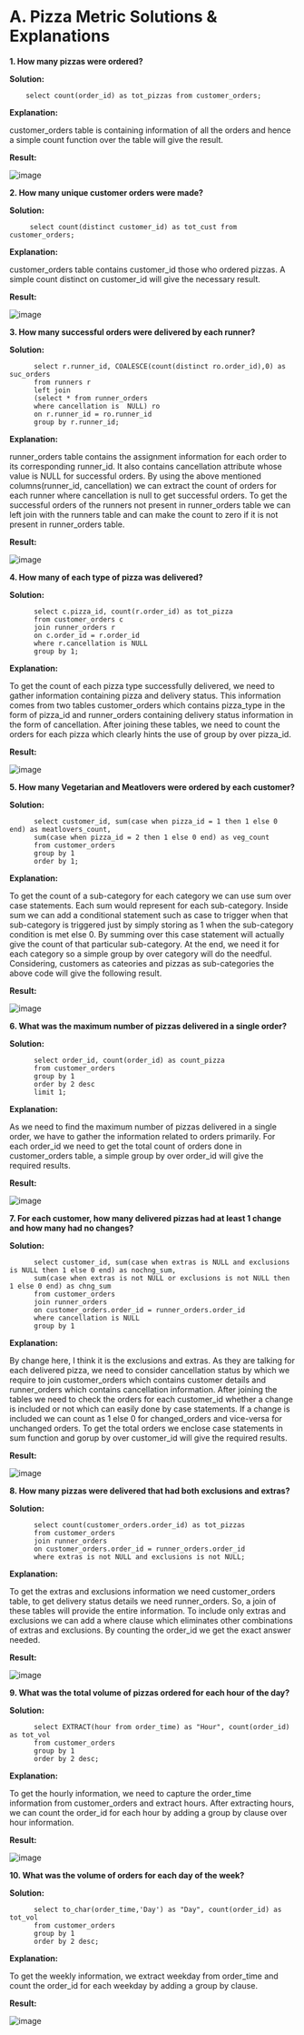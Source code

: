 # A. Pizza Metric Solutions & Explanations
<b> 1. How many pizzas were ordered?</b>
  
  <b> Solution:</b>
        
        select count(order_id) as tot_pizzas from customer_orders;
  <b> Explanation: </b>
  
  customer_orders table is containing information of all the orders and hence a simple count function over the table will give the result.
  
  <b> Result: </b>
  
  ![image](https://github.com/KavetiShivanjali/8-Week-SQL-Challenge-Data-with-Danny/assets/30626886/92f8b9e3-c921-4d70-84aa-062d4f31aca7)
  
 <b> 2. How many unique customer orders were made?</b>
  
  <b> Solution:</b>
         
         
         select count(distinct customer_id) as tot_cust from customer_orders;
  <b> Explanation: </b>
  
  customer_orders table contains customer_id those who ordered pizzas. A simple count distinct on customer_id will give the necessary result.
  
  <b> Result: </b>
  
  ![image](https://github.com/KavetiShivanjali/8-Week-SQL-Challenge-Data-with-Danny/assets/30626886/e5c93817-3dc7-4faa-9516-9cf7cf72f51d)

 <b> 3. How many successful orders were delivered by each runner?</b>
  
  <b> Solution:</b>
  
        
          select r.runner_id, COALESCE(count(distinct ro.order_id),0) as suc_orders 
          from runners r
          left join
          (select * from runner_orders
          where cancellation is  NULL) ro
          on r.runner_id = ro.runner_id
          group by r.runner_id;
  <b> Explanation: </b>
  
  runner_orders table contains the assignment information for each order to its corresponding runner_id. It also contains cancellation attribute
  whose value is NULL for successful orders.
  By using the above mentioned columns(runner_id, cancellation) we can extract the count of orders for each runner where cancellation is null to get successful     orders.
  To get the successful orders of the runners not present in runner_orders table we can left join with the runners table and can make the count to zero if it is     not present in runner_orders table.
  
  <b> Result: </b>
  
  ![image](https://github.com/KavetiShivanjali/8-Week-SQL-Challenge-Data-with-Danny/assets/30626886/206a9dc6-8535-4fe6-ba82-56f0e533c2bc)
  
  <b> 4. How many of each type of pizza was delivered?</b>
  
  <b> Solution:</b>
  
        
          select c.pizza_id, count(r.order_id) as tot_pizza 
          from customer_orders c
          join runner_orders r
          on c.order_id = r.order_id
          where r.cancellation is NULL
          group by 1;
  <b> Explanation: </b>
  
   To get the count of each pizza type successfully delivered, we need to gather information containing pizza and delivery status. This information comes from
   two tables customer_orders which contains pizza_type in the form of pizza_id and runner_orders containing delivery status information in the form of   cancellation. After joining these tables, we need to count the orders for each pizza which clearly hints the use of group by over pizza_id.
  
  <b> Result: </b>
  
  ![image](https://github.com/KavetiShivanjali/8-Week-SQL-Challenge-Data-with-Danny/assets/30626886/e4e56616-ae20-4e67-808d-5b835b9b245c)

  
  <b> 5. How many Vegetarian and Meatlovers were ordered by each customer?</b>
  
  <b> Solution:</b>
  
        
          select customer_id, sum(case when pizza_id = 1 then 1 else 0 end) as meatlovers_count,
          sum(case when pizza_id = 2 then 1 else 0 end) as veg_count
          from customer_orders
          group by 1
          order by 1;
  <b> Explanation: </b>
  
  To get the count of a sub-category for each category we can use sum over case statements. Each sum would represent for each sub-category. Inside sum we can add a conditional statement such as case to trigger when that sub-category is triggered just by simply storing as 1 when the sub-category condition is met else 0.
  By summing over this case statement will actually give the count of that particular sub-category. At the end, we need it for each category so a simple group by over category will do the needful. Considering, customers as cateories and pizzas as sub-categories the above code will give the following result.
  
  <b> Result: </b>
  
  ![image](https://github.com/KavetiShivanjali/8-Week-SQL-Challenge-Data-with-Danny/assets/30626886/5418bfa4-c31e-4286-9386-fcc5c0e8a6a8)

  
  <b> 6. What was the maximum number of pizzas delivered in a single order?</b>
  
  <b> Solution:</b>
  
        
          select order_id, count(order_id) as count_pizza
          from customer_orders
          group by 1
          order by 2 desc
          limit 1;
  <b> Explanation: </b>
  
  As we need to find the maximum number of pizzas delivered in a single order, we have to gather the information related to orders primarily. For each order_id we
  need to get the total count of orders done in customer_orders table, a simple group by over order_id will give the required results.
  
  <b> Result: </b>
  
  ![image](https://github.com/KavetiShivanjali/8-Week-SQL-Challenge-Data-with-Danny/assets/30626886/50dc57d8-6cad-4c15-81da-1fb1714344f4)

  
  <b> 7. For each customer, how many delivered pizzas had at least 1 change and how many had no changes?</b>
  
  <b> Solution:</b>
  
        
          select customer_id, sum(case when extras is NULL and exclusions is NULL then 1 else 0 end) as nochng_sum,
          sum(case when extras is not NULL or exclusions is not NULL then 1 else 0 end) as chng_sum
          from customer_orders
          join runner_orders
          on customer_orders.order_id = runner_orders.order_id
          where cancellation is NULL
          group by 1
  <b> Explanation: </b>
   
   By change here, I think it is the exclusions and extras. As they are talking for each delivered pizza, we need to consider cancellation status by which we require to join customer_orders which contains customer details and runner_orders which contains cancellation information. After joining the tables we need to check the orders for each customer_id whether a change is included or not which can easily done by case statements. If a change is included we can count as 1 else 0 for changed_orders and vice-versa for unchanged orders. To get the total orders we enclose case statements in sum function and gorup by over customer_id will give the required results. 
   
  <b> Result: </b>
  
  ![image](https://github.com/KavetiShivanjali/8-Week-SQL-Challenge-Data-with-Danny/assets/30626886/71df260f-7e7c-41e9-86fc-4923136114b3)

  
  <b> 8. How many pizzas were delivered that had both exclusions and extras?</b>
  
  <b> Solution:</b>
  
        
          select count(customer_orders.order_id) as tot_pizzas
          from customer_orders
          join runner_orders
          on customer_orders.order_id = runner_orders.order_id
          where extras is not NULL and exclusions is not NULL;
  <b> Explanation: </b>
  
  To get the extras and exclusions information we need customer_orders table, to get delivery status details we need runner_orders. So, a join of these tables will provide the entire information. To include only extras and exclusions we can add a where clause which eliminates other combinations of extras and exclusions.
  By counting the order_id we get the exact answer needed.
  
  <b> Result: </b>
  
  ![image](https://github.com/KavetiShivanjali/8-Week-SQL-Challenge-Data-with-Danny/assets/30626886/99e554eb-3efc-4aeb-8b6a-93b878239512)
  
  <b> 9. What was the total volume of pizzas ordered for each hour of the day?</b>
  
  <b> Solution:</b>
  
        
          select EXTRACT(hour from order_time) as "Hour", count(order_id) as tot_vol
          from customer_orders
          group by 1
          order by 2 desc;
  <b> Explanation: </b>
  
  To get the hourly information, we need to capture the order_time information from customer_orders and extract hours. After extracting hours, we can count the order_id for each hour by adding a group by clause over hour information. 
  
  <b> Result: </b>
  
  ![image](https://github.com/KavetiShivanjali/8-Week-SQL-Challenge-Data-with-Danny/assets/30626886/7d61c98c-e639-4d06-9554-909c43fc691e)
  
  <b> 10. What was the volume of orders for each day of the week?</b>
  
  <b> Solution:</b>
  
        
          select to_char(order_time,'Day') as "Day", count(order_id) as tot_vol
          from customer_orders
          group by 1
          order by 2 desc;
  <b> Explanation: </b>
  
  To get the weekly information, we extract weekday from order_time and count the order_id for each weekday by adding a group by clause.
  
  <b> Result: </b>
  
  ![image](https://github.com/KavetiShivanjali/8-Week-SQL-Challenge-Data-with-Danny/assets/30626886/f4b4702b-7f6c-4d23-ac56-043495c1c7b9)

  
  

  
  
  
  

  
